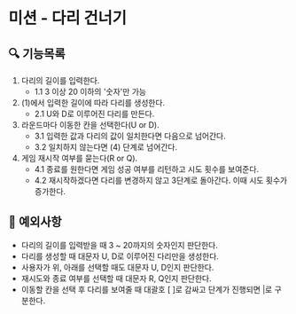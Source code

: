 # 미션 - 다리 건너기

## 🔍 기능목록
1. 다리의 길이를 입력한다.
   - 1.1 3 이상 20 이하의 '숫자'만 가능
2. (1)에서 입력한 길이에 따라 다리를 생성한다.
   - 2.1 U와 D로 이루어진 다리를 만든다.
3. 라운드마다 이동한 칸을 선택한다(U or D).
   - 3.1 입력한 값과 다리의 값이 일치한다면 다음으로 넘어간다.
   - 3.2 일치하지 않는다면 (4) 단계로 넘어간다.
4. 게임 재시작 여부를 묻는다(R or Q).
   - 4.1 종료를 원한다면 게임 성공 여부를 리턴하고 시도 횟수를 보여준다.
   - 4.2 재시작하겠다면 다리를 변경하지 않고 3단계로 돌아간다. 이때 시도 횟수가 증가한다.

## 🚨 예외사항
- 다리의 길이를 입력받을 때 3 ~ 20까지의 숫자인지 판단한다.
- 다리를 생성할 때 대문자 U, D로 이루어진 다리만을 생성한다.
- 사용자가 위, 아래를 선택할 때도 대문자 U, D인지 판단한다.
- 재시도와 종료 여부를 선택할 때 대문자 R, Q인지 판단한다.
- 이동할 칸을 선택 후 다리를 보여줄 때 대괄호 [ ]로 감싸고 단계가 진행되면 |로 구분한다.